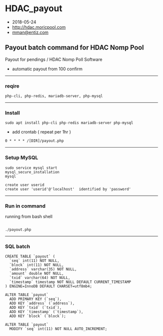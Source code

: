 # HDAC_payout

* 2018-05-24
* http://hdac.moricpool.com
* mman@entiz.com

## Payout batch command for HDAC Nomp Pool 
Payout for pendings / HDAC Nomp Poll Software
- automatic payout from 100 confirm

-------
### reqire
```
php-cli, php-redis, mariadb-server, php-mysql
```


-------
### Install
```
sudo apt install php-cli php-redis mariadb-server php-mysql
```

* add crontab ( repeat per 1hr )
```
0 * * * * /[DIR]/payout.php
```

-------
### Setup MySQL
```
sudo service mysql start
mysql_secure_installation
mysql 

create user userid
create user 'userid'@'localhost'  identified by 'password'

```

-------
### Run in command

running from bash shell
```

./payout.php
```



-------
### SQL batch
```
CREATE TABLE `payout` (
  `seq` int(11) NOT NULL,
  `block` int(11) NOT NULL,
  `address` varchar(35) NOT NULL,
  `amount` double NOT NULL,
  `txid` varchar(64) NOT NULL,
  `timestamp` timestamp NOT NULL DEFAULT CURRENT_TIMESTAMP
) ENGINE=InnoDB DEFAULT CHARSET=utf8mb4;

ALTER TABLE `payout`
  ADD PRIMARY KEY (`seq`),
  ADD KEY `address` (`address`),
  ADD KEY `txid` (`txid`),
  ADD KEY `timestamp` (`timestamp`),
  ADD KEY `block` (`block`);

ALTER TABLE `payout`
  MODIFY `seq` int(11) NOT NULL AUTO_INCREMENT;

```
